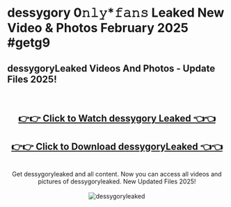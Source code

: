 # dessygory 0𝚗𝚕𝚢*𝚏𝚊𝚗𝚜 Leaked New Video & Photos February 2025 #getg9

<h2>dessygoryLeaked Videos And Photos - Update Files 2025!</h2>
<br>
<div align="center">
<h2><a href="https://mediaupload.pro?title=dessygory&ref=11F" rel="nofollow">👉👉 Click to Watch dessygory Leaked 👈👈</a></h2>
<h2><a href="https://mediaupload.pro?title=dessygory&ref=11F" rel="nofollow">👉👉 Click to Download dessygoryLeaked 👈👈</a></h2>
<br>
Get dessygoryleaked and all content. Now you can access all videos and pictures of dessygoryleaked. New Updated Files 2025!
<br>
<br>
<a href="https://mediaupload.pro?title=dessygory&ref=11F" rel="nofollow" data-target="animated-image.originalLink"><img src="https://i.ibb.co/Gkj2r4b/banner.png" alt="dessygoryleaked" style="max-width: 100%; display: inline-block;" data-target="animated-image.originalImage"></a>
</div>
<br>


